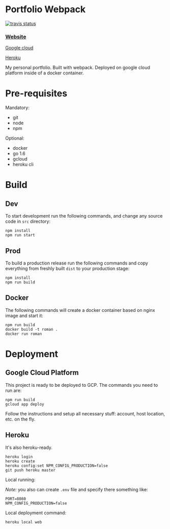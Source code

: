 # Portfolio Webpack

[![travis status](https://travis-ci.org/r-karts/portfolio-webpack.svg?branch=master)](https://travis-ci.org/r-karts/portfolio-webpack)

### [Website](https://r-kartsevich.appspot.com/)

[Google cloud](https://r-kartsevich.appspot.com/) 

[Heroku](https://roman-kartsevich.herokuapp.com/)

My personal portfolio. Built with webpack. Deployed on google cloud
platform inside of a docker container.

# Pre-requisites

Mandatory:

* git
* node
* npm

Optional:

* docker 
* go 1.6
* gcloud 
* heroku cli

# Build

## Dev

To start development run the following commands, and change any 
source code in `src` directory:

```console
npm install
npm run start 
```

## Prod

To build a production release run the following commands and copy
everything from freshly built `dist` to your production stage:

```console
npm install
npm run build 
```

## Docker

The following commands will create a docker container based on nginx image
and start it:

```console
npm run build
docker build -t roman .
docker run roman
```

# Deployment

## Google Cloud Platform

This project is ready to be deployed to GCP. The commands you need to run are:

```console
npm run build
gcloud app deploy
```

Follow the instructions and setup all necessary stuff: account, host location, etc. on the fly.

## Heroku

It's also heroku-ready.

```console
heroku login
heroku create
heroku config:set NPM_CONFIG_PRODUCTION=false
git push heroku master
```

Local running:

_Note:_ you also can create `.env` file and specify there something like:

```properties
PORT=8080
NPM_CONFIG_PRODUCTION=false
```

Local deployment command:

```console
heroku local web
```
